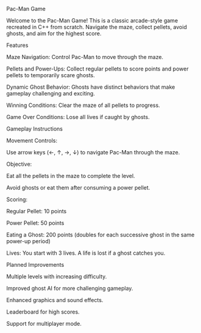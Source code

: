 Pac-Man Game

Welcome to the Pac-Man Game! This is a classic arcade-style game recreated in C++ from scratch. Navigate the maze, collect pellets, avoid ghosts, and aim for the highest score.

Features

Maze Navigation: Control Pac-Man to move through the maze.

Pellets and Power-Ups: Collect regular pellets to score points and power pellets to temporarily scare ghosts.

Dynamic Ghost Behavior: Ghosts have distinct behaviors that make gameplay challenging and exciting.

Winning Conditions: Clear the maze of all pellets to progress.

Game Over Conditions: Lose all lives if caught by ghosts.

Gameplay Instructions

Movement Controls:

Use arrow keys (←, ↑, →, ↓) to navigate Pac-Man through the maze.

Objective:

Eat all the pellets in the maze to complete the level.

Avoid ghosts or eat them after consuming a power pellet.

Scoring:

Regular Pellet: 10 points

Power Pellet: 50 points

Eating a Ghost: 200 points (doubles for each successive ghost in the same power-up period)

Lives:
You start with 3 lives. A life is lost if a ghost catches you.


Planned Improvements

Multiple levels with increasing difficulty.

Improved ghost AI for more challenging gameplay.

Enhanced graphics and sound effects.

Leaderboard for high scores.

Support for multiplayer mode.
